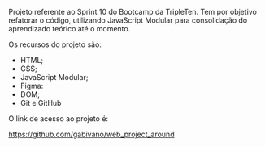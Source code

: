 Projeto referente ao Sprint 10 do Bootcamp da TripleTen. Tem por objetivo refatorar o código, utilizando JavaScript Modular para consolidação do aprendizado teórico até o momento.

Os recursos do projeto são:

- HTML;
- CSS;
- JavaScript Modular;
- Figma:
- DOM;
- Git e GitHub

O link de acesso ao projeto é:

https://github.com/gabivano/web_project_around
